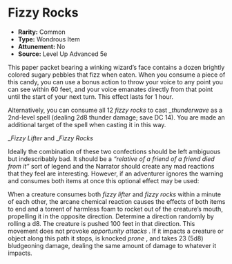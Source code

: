 # Fizzy Rocks

- **Rarity:** Common
- **Type:** Wondrous Item
- **Attunement:** No
- **Source:** Level Up Advanced 5e

This paper packet bearing a winking wizard’s face contains a dozen brightly colored sugary pebbles that fizz when eaten. When you consume a piece of this candy, you can use a bonus action to throw your voice to any point you can see within 60 feet, and your voice emanates directly from that point until the start of your next turn. This effect lasts for 1 hour.

Alternatively, you can consume all 12 _fizzy rocks_ to cast __thunderwave_ as a 2nd-level spell (dealing 2d8 thunder damage; save DC 14). You are made an additional target of the spell when casting it in this way.

__Fizzy Lifter_ and __Fizzy Rocks_ 

Ideally the combination of these two confections should be left ambiguous but indescribably bad. It should be a _“relative of a friend of a friend died from it”_ sort of legend and the Narrator should create any mad reactions that they feel are interesting. However, if an adventurer ignores the warning and consumes both items at once this optional effect may be used:

When a creature consumes both _fizzy lifter_ and _fizzy rocks_ within a minute of each other, the arcane chemical reaction causes the effects of both items to end and a torrent of harmless foam to rocket out of the creature’s mouth, propelling it in the opposite direction. Determine a direction randomly by rolling a d8\. The creature is pushed 100 feet in that direction. This movement does not provoke _opportunity attacks_ . If it impacts a creature or object along this path it stops, is knocked _prone_ , and takes 23 (5d8) bludgeoning damage, dealing the same amount of damage to whatever it impacts. 

